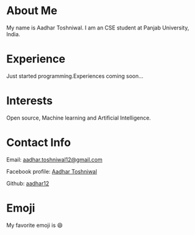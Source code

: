 # About Me
My name is Aadhar Toshniwal. I am an CSE student at Panjab University, India.

# Experience
Just started programming.Experiences coming soon...

# Interests
Open source, Machine learning and Artificial Intelligence.

# Contact Info
Email: [aadhar.toshniwal12@gmail.com](mailto:aadhar.toshniwal12@gmail.com@gmail.com)

Facebook profile: [Aadhar Toshniwal](https://www.facebook.com/aadhar.toshniwal.5)

Github: [aadhar12](https://github.com/aadhar12)

# Emoji
My favorite emoji is :smile:

